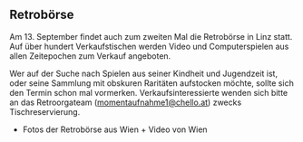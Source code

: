 
## Retrobörse

Am 13. September findet auch zum zweiten Mal die Retrobörse in Linz statt. Auf über hundert Verkaufstischen werden Video und Computerspielen aus allen Zeitepochen zum Verkauf angeboten.

Wer auf der Suche nach Spielen aus seiner Kindheit und Jugendzeit ist, oder seine Sammlung mit obskuren Raritäten aufstocken möchte, sollte sich den Termin schon mal vormerken. Verkaufsinteressierte wenden sich bitte an das Retroorgateam (momentaufnahme1@chello.at) zwecks Tischreservierung.
+ Fotos der Retrobörse aus Wien + Video von Wien 

